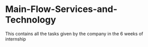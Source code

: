 # Main-Flow-Services-and-Technology
This contains all the tasks given by the company in the 6 weeks of internship
